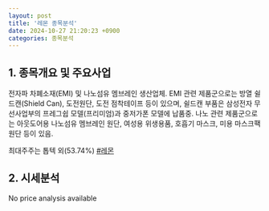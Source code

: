 ```yaml
---
layout: post
title: '레몬 종목분석'
date: 2024-10-27 21:20:23 +0900
categories: 종목분석
---
```


## 1. 종목개요 및 주요사업

전자파 차폐소재(EMI) 및 나노섬유 멤브레인 생산업체. EMI 관련 제품군으로는 방열 쉴드캔(Shield Can), 도전원단, 도전 점착테이프 등이 있으며, 쉴드캔 부품은 삼성전자 무선사업부의 프레그쉽 모델(프리미엄)과 중저가폰 모델에 납품중. 나노 관련 제품군으로는 아웃도어용 나노섬유 멤브레인 원단, 여성용 위생용품, 호흡기 마스크, 미용 마스크팩 원단 등이 있음. 

최대주주는 톱텍 외(53.74%)
[#레몬](#)

## 2. 시세분석

No price analysis available
